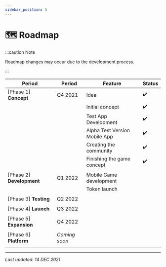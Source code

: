 ```yaml
---
sidebar_position: 5
---
```


# 🗺️ Roadmap

:::caution Note

Roadmap changes may occur due to the development process.

:::

| Period                    | Period        | Feature                       | Status |
|---------------------------|---------------|-------------------------------|--------|
| [Phase 1]  **Concept**    | Q4 2021       | Idea                          | ✔️     |
|                           |               | Initial concept               | ✔️     |
|                           |               | Test App Development          | ✔️     |
|                           |               | Alpha Test Version Mobile App | ✔️     |
|                           |               | Creating the community        | ✔️     |
|                           |               | Finishing the game concept    | ✔️     |
|                           |               |                               |        |
| [Phase 2] **Development** | Q1 2022       | Mobile Game development       |        |
|                           |               | Token launch                  |        |
|                           |               |                               |        |
| [Phase 3] **Testing**     | Q2 2022       |                               |        |
|                           |               |                               |        |
| [Phase 4] **Launch**      | Q3 2022       |                               |        |
|                           |               |                               |        |
| [Phase 5] **Expansion**   | Q4 2022       |                               |        |
|                           |               |                               |        |
| [Phase 6] **Platform**    | *Coming soon* |                               |        |
|                           |               |                               |        |

---

*Last updated: 14 DEC 2021*